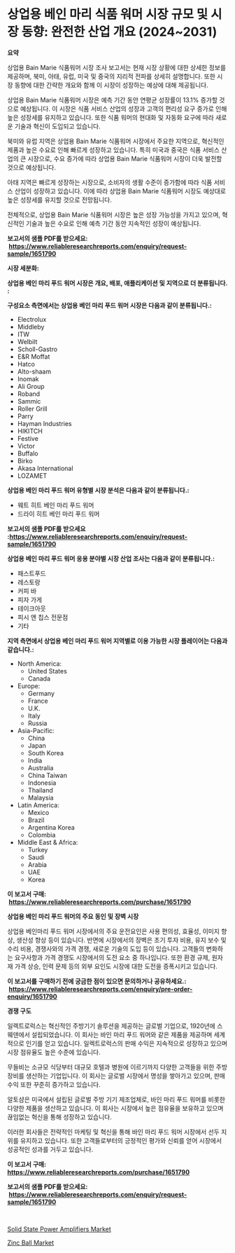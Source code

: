 <p><h1>상업용 베인 마리 식품 워머 시장 규모 및 시장 동향: 완전한 산업 개요 (2024~2031)</h1></p><p><strong>요약</strong></p>
<p><p>상업용 Bain Marie 식품워머 시장 조사 보고서는 현재 시장 상황에 대한 상세한 정보를 제공하며, 북미, 아태, 유럽, 미국 및 중국의 지리적 전파를 상세히 설명합니다. 또한 시장 동향에 대한 간략한 개요와 함께 이 시장이 성장하는 예상에 대해 제공됩니다.</p><p>상업용 Bain Marie 식품워머 시장은 예측 기간 동안 연평균 성장률이 13.1% 증가할 것으로 예상됩니다. 이 시장은 식품 서비스 산업의 성장과 고객의 편리성 요구 증가로 인해 높은 성장세를 유지하고 있습니다. 또한 식품 워머의 현대화 및 자동화 요구에 따라 새로운 기술과 혁신이 도입되고 있습니다.</p><p>북미와 유럽 지역은 상업용 Bain Marie 식품워머 시장에서 주요한 지역으로, 혁신적인 제품과 높은 수요로 인해 빠르게 성장하고 있습니다. 특히 미국과 중국은 식품 서비스 산업의 큰 시장으로, 수요 증가에 따라 상업용 Bain Marie 식품워머 시장이 더욱 발전할 것으로 예상됩니다.</p><p>아태 지역은 빠르게 성장하는 시장으로, 소비자의 생활 수준이 증가함에 따라 식품 서비스 산업이 성장하고 있습니다. 이에 따라 상업용 Bain Marie 식품워머 시장도 예상대로 높은 성장세를 유지할 것으로 전망됩니다.</p><p>전체적으로, 상업용 Bain Marie 식품워머 시장은 높은 성장 가능성을 가지고 있으며, 혁신적인 기술과 높은 수요로 인해 예측 기간 동안 지속적인 성장이 예상됩니다.</p></p>
<p><strong>보고서의 샘플 PDF를 받으세요: &nbsp;<a href="https://www.reliableresearchreports.com/enquiry/request-sample/1651790">https://www.reliableresearchreports.com/enquiry/request-sample/1651790</a></strong></p>
<p><strong>시장 세분화:</strong></p>
<p><strong> 상업용 베인 마리 푸드 워머 시장은 개요, 배포, 애플리케이션 및 지역으로 더 분류됩니다. :</strong></p>
<p><strong>구성요소 측면에서는 상업용 베인 마리 푸드 워머 시장은 다음과 같이 분류됩니다.:</strong></p>
<p><ul><li>Electrolux</li><li>Middleby</li><li>ITW</li><li>Welbilt</li><li>Scholl-Gastro</li><li>E&R Moffat</li><li>Hatco</li><li>Alto-shaam</li><li>Inomak</li><li>Ali Group</li><li>Roband</li><li>Sammic</li><li>Roller Grill</li><li>Parry</li><li>Hayman Industries</li><li>HIKITCH</li><li>Festive</li><li>Victor</li><li>Buffalo</li><li>Birko</li><li>Akasa International</li><li>LOZAMET</li></ul></p>
<p><strong> 상업용 베인 마리 푸드 워머 유형별 시장 분석은 다음과 같이 분류됩니다.:</strong></p>
<p><ul><li>웨트 히트 베인 마리 푸드 워머</li><li>드라이 히트 베인 마리 푸드 워머</li></ul></p>
<p><strong>보고서의 샘플 PDF를 받으세요 :<a href="https://www.reliableresearchreports.com/enquiry/request-sample/1651790">https://www.reliableresearchreports.com/enquiry/request-sample/1651790</a></strong></p>
<p><strong> 상업용 베인 마리 푸드 워머 응용 분야별 시장 산업 조사는 다음과 같이 분류됩니다.:</strong></p>
<p><ul><li>패스트푸드</li><li>레스토랑</li><li>커피 바</li><li>피자 가게</li><li>테이크아웃</li><li>피시 앤 칩스 전문점</li><li>기타</li></ul></p>
<p><strong>지역 측면에서 상업용 베인 마리 푸드 워머 지역별로 이용 가능한 시장 플레이어는 다음과 같습니다.:</strong></p>
<p><ul>
    <li>
        North America:
        <ul>
            <li>United States</li>
            <li>Canada</li>
        </ul>
    </li>
    <li>
        Europe:
        <ul>
            <li>Germany</li>
            <li>France</li>
            <li>U.K.</li>
            <li>Italy</li>
            <li>Russia</li>
        </ul>
    </li>
    <li>
        Asia-Pacific:
        <ul>
            <li>China</li>
            <li>Japan</li>
            <li>South Korea</li>
            <li>India</li>
            <li>Australia</li>
            <li>China Taiwan</li>
            <li>Indonesia</li>
            <li>Thailand</li>
            <li>Malaysia</li>
        </ul>
    </li>
    <li>
        Latin America:
        <ul>
            <li>Mexico</li>
            <li>Brazil</li>
            <li>Argentina Korea</li>
            <li>Colombia</li>
        </ul>
    </li>
    <li>
        Middle East & Africa:
        <ul>
            <li>Turkey</li>
            <li>Saudi</li>
            <li>Arabia</li>
            <li>UAE</li>
            <li>Korea</li>
        </ul>
    </li>
    </ul></p>
<p><strong>이 보고서 구매: &nbsp;<a href="https://www.reliableresearchreports.com/purchase/1651790">https://www.reliableresearchreports.com/purchase/1651790</a></strong></p>
<p><strong>상업용 베인 마리 푸드 워머의 주요 동인 및 장벽 시장</strong></p>
<p><p>상업용 베인마리 푸드 워머 시장에서의 주요 운전요인은 사용 편의성, 효율성, 이미지 향상, 생산성 향상 등이 있습니다. 반면에 시장에서의 장벽은 초기 투자 비용, 유지 보수 및 수리 비용, 경쟁사와의 가격 경쟁, 새로운 기술의 도입 등이 있습니다. 고객들의 변화하는 요구사항과 가격 경쟁도 시장에서의 도전 요소 중 하나입니다. 또한 환경 규제, 원자재 가격 상승, 인력 문제 등의 외부 요인도 시장에 대한 도전을 증폭시키고 있습니다.</p></p>
<p><strong>이 보고서를 구매하기 전에 궁금한 점이 있으면 문의하거나 공유하세요.: &nbsp;<a href="https://www.reliableresearchreports.com/enquiry/pre-order-enquiry/1651790">https://www.reliableresearchreports.com/enquiry/pre-order-enquiry/1651790</a></strong></p>
<p><strong>경쟁 구도</strong></p>
<p><p>일렉트로럭스는 혁신적인 주방기기 솔루션을 제공하는 글로벌 기업으로, 1920년에 스웨덴에서 설립되었습니다. 이 회사는 바인 마리 푸드 워머와 같은 제품을 제공하며 세계적으로 인기를 얻고 있습니다. 일렉트로럭스의 판매 수익은 지속적으로 성장하고 있으며 시장 점유율도 높은 수준에 있습니다.</p><p>무들비는 소규모 식당부터 대규모 호텔과 병원에 이르기까지 다양한 고객들을 위한 주방 장비를 생산하는 기업입니다. 이 회사는 글로벌 시장에서 명성을 쌓아가고 있으며, 판매 수익 또한 꾸준히 증가하고 있습니다.</p><p>알토샴은 미국에서 설립된 글로벌 주방 기기 제조업체로, 바인 마리 푸드 워머를 비롯한 다양한 제품을 생산하고 있습니다. 이 회사는 시장에서 높은 점유율을 보유하고 있으며 끊임없는 혁신을 통해 성장하고 있습니다.</p><p>이러한 회사들은 전략적인 마케팅 및 혁신을 통해 바인 마리 푸드 워머 시장에서 선두 지위를 유지하고 있습니다. 또한 고객들로부터의 긍정적인 평가와 신뢰를 얻어 시장에서 성공적인 성과를 거두고 있습니다.</p></p>
<p><strong>이 보고서 구매: &nbsp; <a href="https://www.reliableresearchreports.com/purchase/1651790">https://www.reliableresearchreports.com/purchase/1651790</a></strong></p>
<p><strong>보고서의 샘플 PDF를 받으세요: &nbsp;<a href="https://www.reliableresearchreports.com/enquiry/request-sample/1651790">https://www.reliableresearchreports.com/enquiry/request-sample/1651790</a></strong><strong></strong></p>
<p>&nbsp;</p>
<p><p><a href="https://github.com/globismark/Market-Research-Report-List-2/blob/main/solid-state-power-amplifiers-market.md">Solid State Power Amplifiers Market</a></p><p><a href="https://noble-drawer-34c.notion.site/Zinc-Ball-Market-Dynamics-2024-2031-Also-about-Its-Market-Trends-Projections-and-Opportunities-bd310b42b7b14de99537ad2739de74b1">Zinc Ball Market</a></p></p>